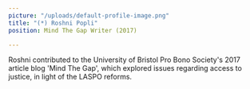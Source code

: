 ```yaml
---
picture: "/uploads/default-profile-image.png"
title: "(*) Roshni Popli"
position: Mind The Gap Writer (2017)

---
```

Roshni contributed to the University of Bristol Pro Bono Society's 2017 article blog 'Mind The Gap', which explored issues regarding access to justice,  in light of the LASPO reforms. 